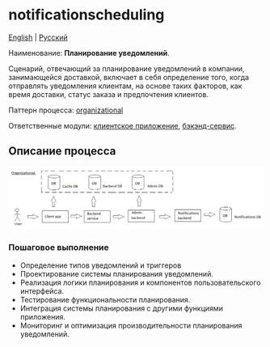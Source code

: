 # notificationscheduling

[English](notificationscheduling.md) | [Русский](notificationscheduling.ru.md)

Наименование: **Планирование уведомлений**.

Сценарий, отвечающий за планирование уведомлений в компании, занимающейся доставкой, включает в себя определение того, когда отправлять уведомления клиентам, на основе таких факторов, как время доставки, статус заказа и предпочтения клиентов.

Паттерн процесса: [organizational](../../processpatterns/organizational.ru.md)

Ответственные модули: [клиентское приложение](../../frontend/managerclient.md), [бэкэнд-сервис](../../backend/managerbackend.md).

## Описание процесса

![organizational_overall](../../img/organizational_overall.png)

### Пошаговое выполнение

- Определение типов уведомлений и триггеров
- Проектирование системы планирования уведомлений.
- Реализация логики планирования и компонентов пользовательского интерфейса.
- Тестирование функциональности планирования.
- Интеграция системы планирования с другими функциями приложения.
- Мониторинг и оптимизация производительности планирования уведомлений.
